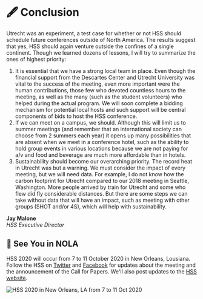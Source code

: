 # 🖋️ Conclusion

Utrecht was an experiment, a test case for whether or not HSS should schedule future conferences outside of North America. The results suggest that yes, HSS should again venture outside the confines of a single continent. Though we learned dozens of lessons, I will try to summarize the ones of highest priority:
1.	It is essential that we have a strong local team in place. Even though the financial support from the Descartes Center and Utrecht University was vital to the success of the meeting, even more important were the human contributions, those few who devoted countless hours to the meeting, as well as the many (such as the student volunteers) who helped during the actual program. We will soon complete a bidding mechanism for potential local hosts and such support will be central components of bids to host the HSS conference.
2.	If we can meet on a campus, we should. Although this will limit us to summer meetings (and remember that an international society can choose from 2 summers each year) it opens up many possibilities that are absent when we meet in a conference hotel, such as the ability to hold group events in various locations because we are not paying for a/v and food and beverage are much more affordable than in hotels.
3.	Sustainability should become our overarching priority. The record heat in Utrecht was but a warning. We must consider the impact of every meeting, but we will need data. For example, I do not know how the carbon footprint for Utrecht compared to our 2018 meeting in Seattle, Washington. More people arrived by train for Utrecht and some who flew did fly considerable distances. But there are some steps we can take without data that will have an impact, such as meeting with other groups (SHOT and/or 4S), which will help with sustainability.

**Jay Malone**<br>
*HSS Executive Director*

## 🎺 See You in NOLA

HSS 2020 will occur from 7 to 11 October 2020 in New Orleans, Lousiana. Follow the HSS on [Twitter](https://twitter.com/hssonline) and [Facebook](https://facebook.com/historyofsciencesociety) for updates about the meeting and the announcement of the Call for Papers. We'll also post updates to the [HSS website](https://hssonline.org).

<div class="not-enlarged" v-on:click="enlarge" role="button">
<img class="nola"
sizes="(max-width: 1000px) 80vw, 650px"
srcset="
./New_Orleans_2020_1_bfujef_c_scalew_200.jpg 200w,
./New_Orleans_2020_1_bfujef_c_scalew_432.jpg 432w,
./New_Orleans_2020_1_bfujef_c_scalew_602.jpg 602w,
./New_Orleans_2020_1_bfujef_c_scalew_779.jpg 779w,
./New_Orleans_2020_1_bfujef_c_scalew_937.jpg 937w,
./New_Orleans_2020_1_bfujef_c_scalew_1100.jpg 1100w,
./New_Orleans_2020_1_bfujef_c_scalew_1249.jpg 1249w,
./New_Orleans_2020_1_bfujef_c_scalew_1388.jpg 1388w,
./New_Orleans_2020_1_bfujef_c_scalew_1528.jpg 1528w,
./New_Orleans_2020_1_bfujef_c_scalew_1659.jpg 1659w,
./New_Orleans_2020_1_bfujef_c_scalew_1790.jpg 1790w,
./New_Orleans_2020_1_bfujef_c_scalew_1916.jpg 1916w,
./New_Orleans_2020_1_bfujef_c_scalew_2039.jpg 2039w,
./New_Orleans_2020_1_bfujef_c_scalew_2168.jpg 2168w,
./New_Orleans_2020_1_bfujef_c_scalew_2294.jpg 2294w,
./New_Orleans_2020_1_bfujef_c_scalew_2418.jpg 2418w,
./New_Orleans_2020_1_bfujef_c_scalew_2532.jpg 2532w,
./New_Orleans_2020_1_bfujef_c_scalew_2637.jpg 2637w,
./New_Orleans_2020_1_bfujef_c_scalew_2762.jpg 2762w,
./New_Orleans_2020_1_bfujef_c_scalew_2800.jpg 2800w"
src="./New_Orleans_2020_1_bfujef_c_scalew_2800.jpg"
alt="HSS 2020 in New Orleans, LA from 7 to 11 Oct 2020">
</div>

<joinTheConvo />

<style scoped lang="stylus">

.not-enlarged
    background: none
    border: none
    display: flex
    margin: 1em auto
    cursor: zoom-in
    height: 500px
    transition: all .2s ease-out

.enlarge
    height: calc(100vh - 3.6rem)
    width: 100%
    position: fixed
    left: 0
    top: 0
    margin-top: 3.6rem
    cursor: zoom-out
    img
        margin: 0 auto

.nola
    display: block
    margin: 0 auto
    height: 100%
    width: auto



</style>

<script>
export default {
    methods: {
        enlarge: function() {
            const base = document.querySelector('.not-enlarged');
            base.classList.toggle('enlarge');
        }
    }
}
</script>